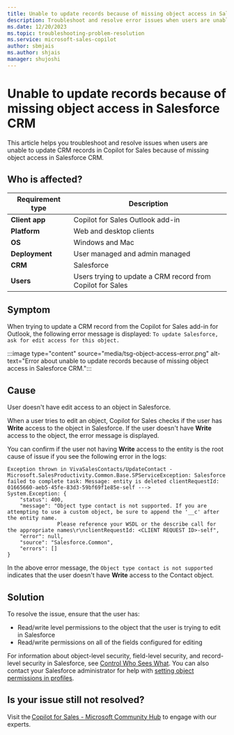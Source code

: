 ```yaml
---
title: Unable to update records because of missing object access in Salesforce CRM
description: Troubleshoot and resolve error issues when users are unable to update CRM records in Copilot for Sales because of missing object access in Salesforce CRM.
ms.date: 12/20/2023
ms.topic: troubleshooting-problem-resolution
ms.service: microsoft-sales-copilot
author: sbmjais
ms.author: shjais
manager: shujoshi
---
```


# Unable to update records because of missing object access in Salesforce CRM

This article helps you troubleshoot and resolve issues when users are unable to update CRM records in Copilot for Sales because of missing object access in Salesforce CRM.

## Who is affected?

| Requirement type |Description  |
|---------|---------|
|**Client app**     |  Copilot for Sales Outlook add-in        |
|**Platform**     | Web and desktop clients         |
|**OS**     | Windows and Mac         |
|**Deployment**     | User managed and admin managed       |
|**CRM**     | Salesforce      |
|**Users**     | Users trying to update a CRM record from Copilot for Sales |

## Symptom

When trying to update a CRM record from the Copilot for Sales add-in for Outlook, the following error message is displayed: `To update Salesforce, ask for edit access for this object.`

:::image type="content" source="media/tsg-object-access-error.png" alt-text="Error about unable to update records because of missing object access in Salesforce CRM.":::

## Cause

User doesn't have edit access to an object in Salesforce.

When a user tries to edit an object, Copilot for Sales checks if the user has **Write** access to the object in Salesforce. If the user doesn't have **Write** access to the object, the error message is displayed.

You can confirm if the user not having **Write** access to the entity is the root cause of issue if you see the following error in the logs:

```
Exception thrown in VivaSalesContacts/UpdateContact -  
Microsoft.SalesProductivity.Common.Base.SPServiceException: Salesforce failed to complete task: Message: entity is deleted clientRequestId: 01665660-aeb5-45fe-83d3-59bf69f1e85e-self --->  
System.Exception: {  
    "status": 400,  
    "message": "Object type contact is not supported. If you are attempting to use a custom object, be sure to append the '__c' after the entity name.  
                Please reference your WSDL or the describe call for the appropriate names\r\nclientRequestId: <CLIENT REQUEST ID>-self",  
    "error": null,  
    "source": "Salesforce.Common",  
    "errors": []  
} 

```

In the above error message, the `Object type contact is not supported` indicates that the user doesn't have **Write** access to the Contact object.

## Solution

To resolve the issue, ensure that the user has:

- Read/write level permissions to the object that the user is trying to edit in Salesforce
- Read/write permissions on all of the fields configured for editing

For information about object-level security, field-level security, and record-level security in Salesforce, see [Control Who Sees What](https://help.salesforce.com/s/articleView?id=sf.security_data_access.htm&type=5). You can also contact your Salesforce administrator for help with [setting object permissions in profiles](https://help.salesforce.com/s/articleView?id=sf.perm_sets_object_perms_edit.htm&type=5).

## Is your issue still not resolved?

Visit the [Copilot for Sales - Microsoft Community Hub](https://techcommunity.microsoft.com/t5/viva-sales/bd-p/VivaSales) to engage with our experts.